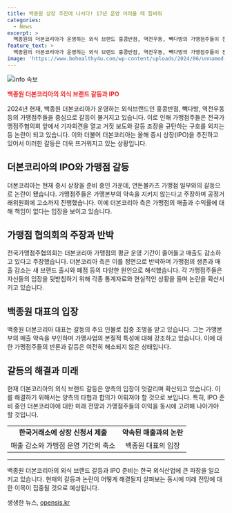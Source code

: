 ```yaml
---
title: 백종원 상장 추진에 나서다! 17년 운영 어려울 때 힘써줘
categories:
  - News
excerpt: >
  백종원의 더본코리아가 운영하는 외식 브랜드 홍콩반점, 역전우동, 빽다방의 가맹점주들이 전국가맹점주협의회에 항의하며 논란을 빚고 있다. 백종원의 더본코리아는 증시 상장을 준비하는 중인데, 일부 가맹점주들은 매출과 수익률을 과대 광고했다고 주장하고 있다. 전국가맹점주협의회는 또 다른 가맹점주들의 존폐와 생계가 위협받고 있다며 높은 수익 약속을 한 것으로 주장하고 있다. 더본코리아측은 이에 대해 반박하고 있으며, 논란은 여전한 상황이다.
feature_text: >
  백종원의 더본코리아가 운영하는 외식 브랜드 홍콩반점, 역전우동, 빽다방의 가맹점주들이 전국가맹점주협의회에 항의하며 논란을 빚고 있다. 백종원의 더본코리아는 증시 상장을 준비하는 중인데, 일부 가맹점주들은 매출과 수익률을 과대 광고했다고 주장하고 있다. 전국가맹점주협의회는 또 다른 가맹점주들의 존폐와 생계가 위협받고 있다며 높은 수익 약속을 한 것으로 주장하고 있다. 더본코리아측은 이에 대해 반박하고 있으며, 논란은 여전한 상황이다.
image: 'https://www.behealthy4u.com/wp-content/uploads/2024/06/unnamed-file.png'
---
```


<p><img src="https://www.behealthy4u.com/wp-content/uploads/2024/06/unnamed-file.png" alt="info 속보" /></p>

<p><b><span style="color: #ee2323;">백종원 더본코리아의 외식 브랜드 갈등과 IPO</span></b></p>

<p data-ke-size="size16">2024년 현재, 백종원 더본코리아가 운영하는 외식브랜드인 홍콩반점, 빽다방, 역전우동 등의 가맹점주들을 중심으로 갈등이 불거지고 있습니다. 이로 인해 가맹점주들은 전국가맹점주협의회 앞에서 기자회견을 열고 거짓 보도와 갈등 조장을 규탄하는 구호를 외치는 등 논란이 되고 있습니다. 이와 더불어 더본코리아는 올해 증시 상장(IPO)을 추진하고 있어서 이러한 갈등은 더욱 뜨거워지고 있는 상황입니다.</p>

<h2 data-ke-size="size26">더본코리아의 IPO와 가맹점 갈등</h2>

<p data-ke-size="size16">더본코리아는 현재 증시 상장을 준비 중인 가운데, 연돈볼카츠 가맹점 일부와의 갈등으로 논란이 됐습니다. 가맹점주들은 가맹본부의 약속을 지키지 않는다고 주장하며 공정거래위원회에 고소까지 진행했습니다. 이에 더본코리아 측은 가맹점의 매출과 수익률에 대해 책임이 없다는 입장을 보이고 있습니다.</p>

<h2 data-ke-size="size26">가맹점 협의회의 주장과 반박</h2>

<p data-ke-size="size16">전국가맹점주협의회는 더본코리아 가맹점의 평균 운영 기간이 줄어들고 매출도 감소하고 있다고 주장했습니다. 더본코리아 측은 이를 정면으로 반박하며 가맹점의 생존과 매출 감소는 새 브랜드 출시와 폐점 등의 다양한 원인으로 해석했습니다. 각 가맹점주들은 자신들의 입장을 뒷받침하기 위해 각종 통계자료와 현실적인 상황을 들며 논란을 확산시키고 있습니다.</p>

<h2 data-ke-size="size26">백종원 대표의 입장</h2>

<p data-ke-size="size16">백종원 더본코리아 대표는 갈등의 주요 인물로 집중 조명을 받고 있습니다. 그는 가맹본부의 매출 약속을 부인하며 가맹사업의 본질적 특성에 대해 강조하고 있습니다. 이에 대한 가맹점주들의 반론과 갈등은 여전히 해소되지 않은 상태입니다.</p>

<h2 data-ke-size="size26">갈등의 해결과 미래</h2>

<p data-ke-size="size16">현재 더본코리아의 외식 브랜드 갈등은 양측의 입장이 엇갈리며 확산되고 있습니다. 이를 해결하기 위해서는 양측의 타협과 합의가 이뤄져야 할 것으로 보입니다. 특히, IPO 준비 중인 더본코리아에 대한 미래 전망과 가맹점주들의 이익을 동시에 고려해 나아가야 할 것입니다.</p>

<table>
    <tr>
        <td style="text-align: center; height: 17px;"><b>한국거래소에 상장 신청서 제출</b></td>
        <td style="text-align: center; height: 17px;"><b>약속된 매출과의 논란</b></td>
    </tr>
    <tr>
        <td style="text-align: center; height: 17px;">매출 감소와 가맹점 운영 기간의 축소</td>
        <td style="text-align: center; height: 17px;">백종원 대표의 입장</td>
    </tr>
</table>

<hr>

<p data-ke-size="size16">백종원 더본코리아의 외식 브랜드 갈등과 IPO 준비는 한국 외식산업에 큰 파장을 일으키고 있습니다. 현재의 갈등과 논란이 어떻게 해결될지 살펴보는 동시에 미래 전망에 대한 이목이 집중될 것으로 예상됩니다.</p>
생생한 뉴스, <a href="https://opensis.kr" rel="dofollow">opensis.kr</a>



